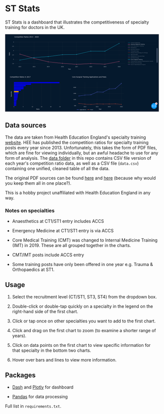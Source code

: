 # ST Stats

ST Stats is a dashboard that illustrates the competitiveness of specialty training for doctors in the UK. 

![Screenshot](./assets/screenshot.png?raw=true "Screenshot")

## Data sources

The data are taken from Health Education England's specialty training [website](https://specialtytraining.hee.nhs.uk/). HEE has published the competition ratios for specialty training posts every year since 2013. Unfortunately, this takes the form of PDF files, which are fine for viewing individually, but an awful headache to use for any form of analysis. The [data folder](./data) in this repo contains CSV file version of each year's competition ratio data, as well as a CSV file (`data.csv`) containing one unified, cleaned table of all the data. 

The original PDF sources can be found [here](https://specialtytraining.hee.nhs.uk/Competition-Ratios) and [here](https://specialtytraining.hee.nhs.uk/Resources-Bank) (because why would you keep them all in one place?).

This is a hobby project unaffiliated with Health Education England in any way.


### Notes on specialties

- Anaesthetics at CT1/ST1 entry includes ACCS

- Emergency Medicine at CT1/ST1 entry is via ACCS

- Core Medical Training (CMT) was changed to Internal Medicine Training (IMT) in 2019. These are all grouped together in the charts.

- CMT/IMT posts include ACCS entry

- Some training posts have only been offered in one year e.g. Trauma & Orthopaedics at ST1. 



## Usage

1. Select the recruitment level (CT/ST1, ST3, ST4) from the dropdown box.

2. Double-click or double-tap quickly on a specialty in the legend on the right-hand side of the first chart.

3. Click or tap once on other specialties you want to add to the first chart.

4. Click and drag on the first chart to zoom (to examine a shorter range of years).

5. Click on data points on the first chart to view specific information for that specialty in the bottom two charts.

6. Hover over bars and lines to view more information.


## Packages

- [Dash](https://dash.plotly.com/) and [Plotly](https://plotly.com/) for dashboard

- [Pandas](pandas.pydata.org/) for data processing

Full list in `requirements.txt`.